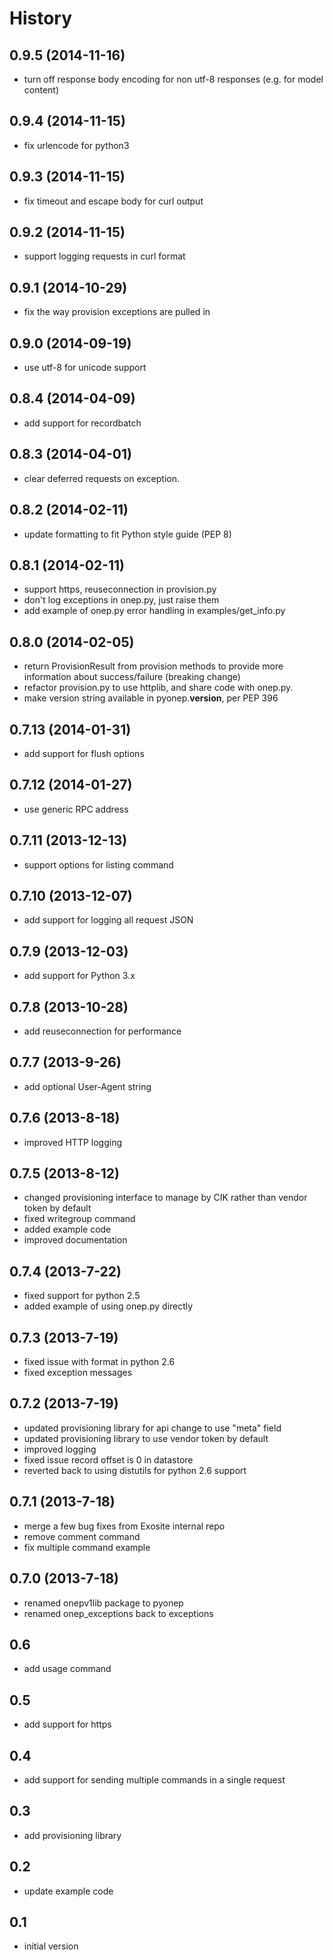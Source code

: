 History
=======

0.9.5 (2014-11-16)
------------------

- turn off response body encoding for non utf-8 responses
  (e.g. for model content)

0.9.4 (2014-11-15)
------------------

- fix urlencode for python3

0.9.3 (2014-11-15)
------------------

- fix timeout and escape body for curl output

0.9.2 (2014-11-15)
------------------

- support logging requests in curl format

0.9.1 (2014-10-29)
------------------

- fix the way provision exceptions are pulled in

0.9.0 (2014-09-19)
------------------

- use utf-8 for unicode support

0.8.4 (2014-04-09)
------------------

- add support for recordbatch

0.8.3 (2014-04-01)
------------------

- clear deferred requests on exception. 

0.8.2 (2014-02-11)
------------------

- update formatting to fit Python style guide (PEP 8)

0.8.1 (2014-02-11)
------------------

- support https, reuseconnection in provision.py
- don't log exceptions in onep.py, just raise them
- add example of onep.py error handling in examples/get_info.py

0.8.0 (2014-02-05)
------------------

- return ProvisionResult from provision methods to provide more 
  information about success/failure (breaking change)
- refactor provision.py to use httplib, and share code with onep.py.
- make version string available in pyonep.__version__, per PEP 396

0.7.13 (2014-01-31)
-------------------

- add support for flush options

0.7.12 (2014-01-27)
-------------------

- use generic RPC address

0.7.11 (2013-12-13)
-------------------

- support options for listing command

0.7.10 (2013-12-07)
-------------------

- add support for logging all request JSON

0.7.9 (2013-12-03)
------------------

- add support for Python 3.x

0.7.8 (2013-10-28)
-----------------

- add reuseconnection for performance


0.7.7 (2013-9-26)
-----------------

- add optional User-Agent string

0.7.6 (2013-8-18)
-----------------

- improved HTTP logging

0.7.5 (2013-8-12)
-----------------

- changed provisioning interface to manage by CIK 
  rather than vendor token by default
- fixed writegroup command
- added example code
- improved documentation 

0.7.4 (2013-7-22)
-----------------

- fixed support for python 2.5
- added example of using onep.py directly

0.7.3 (2013-7-19)
-----------------

- fixed issue with format in python 2.6
- fixed exception messages

0.7.2 (2013-7-19)
-----------------

- updated provisioning library for api change to use "meta" field
- updated provisioning library to use vendor token by default
- improved logging 
- fixed issue record offset is 0 in datastore
- reverted back to using distutils for python 2.6 support

0.7.1 (2013-7-18)
-----------------

- merge a few bug fixes from Exosite internal repo
- remove comment command
- fix multiple command example 

0.7.0 (2013-7-18)
-----------------

- renamed onepv1lib package to pyonep
- renamed onep_exceptions back to exceptions

0.6
---

- add usage command

0.5
---

- add support for https

0.4
---

- add support for sending multiple commands in a single request

0.3
---

- add provisioning library

0.2
---

- update example code

0.1
---

- initial version
